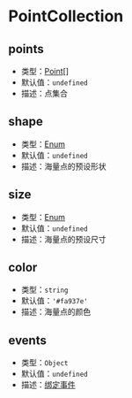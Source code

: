 # PointCollection

## points
* 类型：[Point](/api/#point)[]
* 默认值：`undefined`
* 描述：点集合

## shape
* 类型：[Enum](/guide/constants.html#shapetype)
* 默认值：`undefined`
* 描述：海量点的预设形状

## size
* 类型：[Enum](/guide/constants.html#sizetype)
* 默认值：`undefined`
* 描述：海量点的预设尺寸

## color
* 类型：`string`
* 默认值：`'#fa937e'`
* 描述：海量点的颜色

## events
* 类型：`Object`
* 默认值：`undefined`
* 描述：[绑定事件](http://lbsyun.baidu.com/cms/jsapi/reference/jsapi_reference_3_0.html#a3b20)
